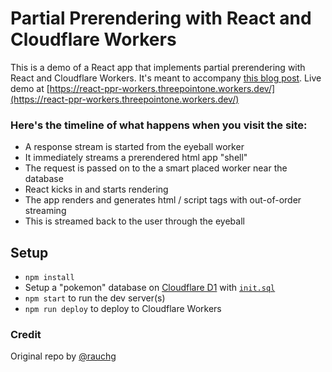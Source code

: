 # Partial Prerendering with React and Cloudflare Workers

This is a demo of a React app that implements partial prerendering with React and Cloudflare Workers. It's meant to accompany [this blog post](https://sunilpai-dev.pages.dev/posts/ppr-for-everyone/). Live demo at [https://react-ppr-workers.threepointone.workers.dev/](https://react-ppr-workers.threepointone.workers.dev/)

### Here's the timeline of what happens when you visit the site:

- A response stream is started from the eyeball worker
- It immediately streams a prerendered html app "shell"
- The request is passed on to the a smart placed worker near the database
- React kicks in and starts rendering
- The app renders and generates html / script tags with out-of-order streaming
- This is streamed back to the user through the eyeball

## Setup

- `npm install`
- Setup a "pokemon" database on [Cloudflare D1](https://developers.cloudflare.com/d1/get-started/) with [`init.sql`](./init.sql)
- `npm start` to run the dev server(s)
- `npm run deploy` to deploy to Cloudflare Workers

### Credit

Original repo by [@rauchg](https://github.com/rauchg/how-is-this-not-illegal)
